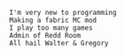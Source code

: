     I'm very new to programming
    Making a fabric MC mod
    I play too many games
    Admin of Redd Room
    All hail Walter & Gregory
